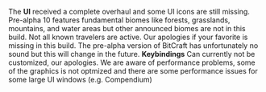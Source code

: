 The <b>UI</b> received a complete overhaul and some UI icons are still missing.
Pre-alpha 10 features fundamental biomes like forests, grasslands, mountains, and water areas but other announced biomes are not in this build.
Not all known travelers are active. Our apologies if your favorite is missing in this build. 
The pre-alpha version of BitCraft has unfortunately no sound but this will change in the future.
<b>Keybindings</b> Can currently not be customized, our apologies.
We are aware of performance problems, some of the graphics is not optmized and there are some performance issues for some large UI windows (e.g. Compendium)
